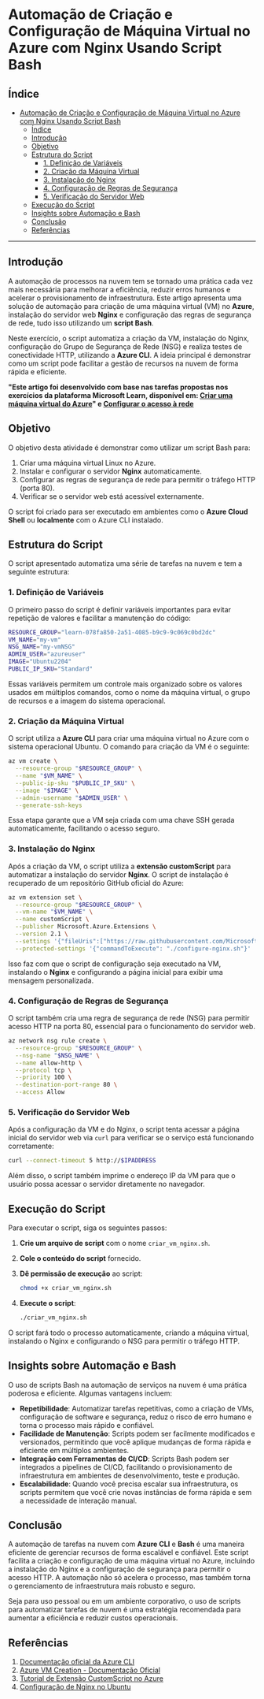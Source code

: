 # Automação de Criação e Configuração de Máquina Virtual no Azure com Nginx Usando Script Bash

## Índice

- [Automação de Criação e Configuração de Máquina Virtual no Azure com Nginx Usando Script Bash](#automação-de-criação-e-configuração-de-máquina-virtual-no-azure-com-nginx-usando-script-bash)
  - [Índice](#índice)
  - [Introdução](#introdução)
  - [Objetivo](#objetivo)
  - [Estrutura do Script](#estrutura-do-script)
    - [1. Definição de Variáveis](#1-definição-de-variáveis)
    - [2. Criação da Máquina Virtual](#2-criação-da-máquina-virtual)
    - [3. Instalação do Nginx](#3-instalação-do-nginx)
    - [4. Configuração de Regras de Segurança](#4-configuração-de-regras-de-segurança)
    - [5. Verificação do Servidor Web](#5-verificação-do-servidor-web)
  - [Execução do Script](#execução-do-script)
  - [Insights sobre Automação e Bash](#insights-sobre-automação-e-bash)
  - [Conclusão](#conclusão)
  - [Referências](#referências)

---

## Introdução

A automação de processos na nuvem tem se tornado uma prática cada vez mais necessária para melhorar a eficiência, reduzir erros humanos e acelerar o provisionamento de infraestrutura. Este artigo apresenta uma solução de automação para criação de uma máquina virtual (VM) no **Azure**, instalação do servidor web **Nginx** e configuração das regras de segurança de rede, tudo isso utilizando um **script Bash**.

Neste exercício, o script automatiza a criação da VM, instalação do Nginx, configuração do Grupo de Segurança de Rede (NSG) e realiza testes de conectividade HTTP, utilizando a **Azure CLI**. A ideia principal é demonstrar como um script pode facilitar a gestão de recursos na nuvem de forma rápida e eficiente.

**"Este artigo foi desenvolvido com base nas tarefas propostas nos exercícios da plataforma Microsoft Learn, disponível em: [Criar uma máquina virtual do Azure](https://learn.microsoft.com/pt-br/training/modules/describe-azure-compute-networking-services/3-exercise-create-azure-virtual-machine.)" e [Configurar o acesso à rede](https://learn.microsoft.com/pt-br/training/modules/describe-azure-compute-networking-services/9-exercise-configure-network-access)**


## Objetivo

O objetivo desta atividade é demonstrar como utilizar um script Bash para:

1. Criar uma máquina virtual Linux no Azure.
2. Instalar e configurar o servidor **Nginx** automaticamente.
3. Configurar as regras de segurança de rede para permitir o tráfego HTTP (porta 80).
4. Verificar se o servidor web está acessível externamente.

O script foi criado para ser executado em ambientes como o **Azure Cloud Shell** ou **localmente** com o Azure CLI instalado.

## Estrutura do Script

O script apresentado automatiza uma série de tarefas na nuvem e tem a seguinte estrutura:

### 1. Definição de Variáveis

O primeiro passo do script é definir variáveis importantes para evitar repetição de valores e facilitar a manutenção do código:

```bash
RESOURCE_GROUP="learn-078fa850-2a51-4085-b9c9-9c069c0bd2dc"
VM_NAME="my-vm"
NSG_NAME="my-vmNSG"
ADMIN_USER="azureuser"
IMAGE="Ubuntu2204"
PUBLIC_IP_SKU="Standard"
```

Essas variáveis permitem um controle mais organizado sobre os valores usados em múltiplos comandos, como o nome da máquina virtual, o grupo de recursos e a imagem do sistema operacional.

### 2. Criação da Máquina Virtual

O script utiliza a **Azure CLI** para criar uma máquina virtual no Azure com o sistema operacional Ubuntu. O comando para criação da VM é o seguinte:

```bash
az vm create \
  --resource-group "$RESOURCE_GROUP" \
  --name "$VM_NAME" \
  --public-ip-sku "$PUBLIC_IP_SKU" \
  --image "$IMAGE" \
  --admin-username "$ADMIN_USER" \
  --generate-ssh-keys
```

Essa etapa garante que a VM seja criada com uma chave SSH gerada automaticamente, facilitando o acesso seguro.

### 3. Instalação do Nginx

Após a criação da VM, o script utiliza a **extensão customScript** para automatizar a instalação do servidor **Nginx**. O script de instalação é recuperado de um repositório GitHub oficial do Azure:

```bash
az vm extension set \
  --resource-group "$RESOURCE_GROUP" \
  --vm-name "$VM_NAME" \
  --name customScript \
  --publisher Microsoft.Azure.Extensions \
  --version 2.1 \
  --settings '{"fileUris":["https://raw.githubusercontent.com/MicrosoftDocs/mslearn-welcome-to-azure/master/configure-nginx.sh"]}' \
  --protected-settings '{"commandToExecute": "./configure-nginx.sh"}'
```

Isso faz com que o script de configuração seja executado na VM, instalando o **Nginx** e configurando a página inicial para exibir uma mensagem personalizada.

### 4. Configuração de Regras de Segurança

O script também cria uma regra de segurança de rede (NSG) para permitir acesso HTTP na porta 80, essencial para o funcionamento do servidor web.

```bash
az network nsg rule create \
  --resource-group "$RESOURCE_GROUP" \
  --nsg-name "$NSG_NAME" \
  --name allow-http \
  --protocol tcp \
  --priority 100 \
  --destination-port-range 80 \
  --access Allow
```

### 5. Verificação do Servidor Web

Após a configuração da VM e do Nginx, o script tenta acessar a página inicial do servidor web via `curl` para verificar se o serviço está funcionando corretamente:

```bash
curl --connect-timeout 5 http://$IPADDRESS
```

Além disso, o script também imprime o endereço IP da VM para que o usuário possa acessar o servidor diretamente no navegador.

## Execução do Script

Para executar o script, siga os seguintes passos:

1. **Crie um arquivo de script** com o nome `criar_vm_nginx.sh`.
2. **Cole o conteúdo do script** fornecido.
3. **Dê permissão de execução** ao script:

   ```bash
   chmod +x criar_vm_nginx.sh
   ```

4. **Execute o script**:

   ```bash
   ./criar_vm_nginx.sh
   ```

O script fará todo o processo automaticamente, criando a máquina virtual, instalando o Nginx e configurando o NSG para permitir o tráfego HTTP.

## Insights sobre Automação e Bash

O uso de scripts Bash na automação de serviços na nuvem é uma prática poderosa e eficiente. Algumas vantagens incluem:

- **Repetibilidade**: Automatizar tarefas repetitivas, como a criação de VMs, configuração de software e segurança, reduz o risco de erro humano e torna o processo mais rápido e confiável.
- **Facilidade de Manutenção**: Scripts podem ser facilmente modificados e versionados, permitindo que você aplique mudanças de forma rápida e eficiente em múltiplos ambientes.
- **Integração com Ferramentas de CI/CD**: Scripts Bash podem ser integrados a pipelines de CI/CD, facilitando o provisionamento de infraestrutura em ambientes de desenvolvimento, teste e produção.
- **Escalabilidade**: Quando você precisa escalar sua infraestrutura, os scripts permitem que você crie novas instâncias de forma rápida e sem a necessidade de interação manual.

## Conclusão

A automação de tarefas na nuvem com **Azure CLI** e **Bash** é uma maneira eficiente de gerenciar recursos de forma escalável e confiável. Este script facilita a criação e configuração de uma máquina virtual no Azure, incluindo a instalação do Nginx e a configuração de segurança para permitir o acesso HTTP. A automação não só acelera o processo, mas também torna o gerenciamento de infraestrutura mais robusto e seguro.

Seja para uso pessoal ou em um ambiente corporativo, o uso de scripts para automatizar tarefas de nuvem é uma estratégia recomendada para aumentar a eficiência e reduzir custos operacionais.

## Referências

1. [Documentação oficial da Azure CLI](https://learn.microsoft.com/en-us/cli/azure/)
2. [Azure VM Creation - Documentação Oficial](https://learn.microsoft.com/en-us/azure/virtual-machines/linux/quick-create-cli)
3. [Tutorial de Extensão CustomScript no Azure](https://learn.microsoft.com/en-us/azure/virtual-machines/extensions/custom-script-linux)
4. [Configuração de Nginx no Ubuntu](https://www.nginx.com/resources/wiki/start/)
